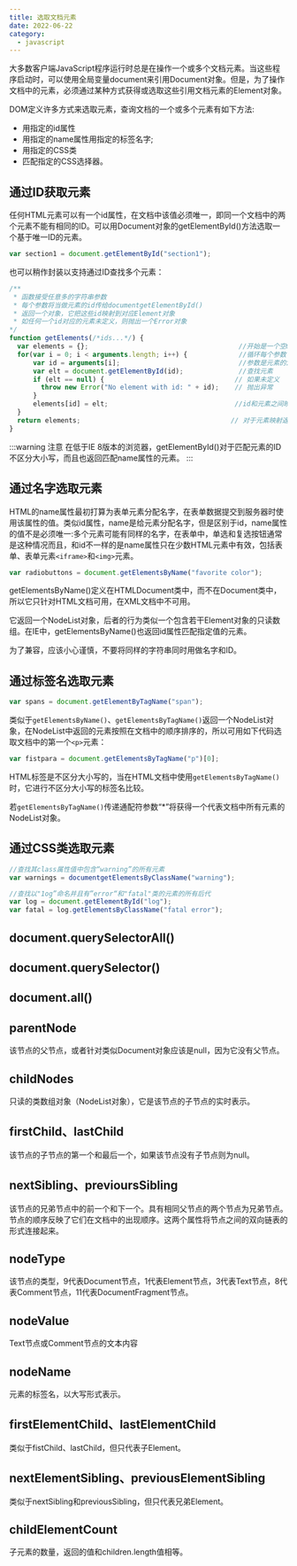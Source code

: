 ```yaml
---
title: 选取文档元素
date: 2022-06-22
category:
  - javascript
---
```



大多数客户端JavaScript程序运行时总是在操作一个或多个文档元素。当这些程序启动时，可以使用全局变量document来引用Document对象。但是，为了操作文档中的元素，必须通过某种方式获得或选取这些引用文档元素的Element对象。
<!-- more -->

DOM定义许多方式来选取元素，查询文档的一个或多个元素有如下方法:
- 用指定的id属性
- 用指定的name属性用指定的标签名字;
- 用指定的CSS类
- 匹配指定的CSS选择器。


## 通过ID获取元素

任何HTML元素可以有一个id属性，在文档中该值必须唯一，即同一个文档中的两个元素不能有相同的ID。可以用Document对象的getElementById()方法选取一个基于唯一ID的元素。
```js
var section1 = document.getElementById("section1");
```
也可以稍作封装以支持通过ID查找多个元素：
```js
/**
 * 函数接受任意多的字符串参数
 * 每个参数将当做元素的id传给documentgetElementById()
 * 返回一个对象，它把这些id映射到对应Element对象
 * 如任何一个id对应的元素未定义，则抛出一个Error对象
*/
function getElements(/*ids...*/) {
  var elements = {};                                      //开始是一个空map映射对象
  for(var i = 0; i < arguments.length; i++) {             //循环每个参数
      var id = arguments[i];                              //参数是元素的id
      var elt = document.getElementById(id);              //查找元素
      if (elt == null) {                                 // 如果未定义
        throw new Error("No element with id: " + id);    // 抛出异常
      }
      elements[id] = elt;                                //id和元素之间映射
  }
  return elements;                                      // 对于元素映射返回id
}
```
:::warning 注意
在低于IE 8版本的浏览器，getElementById()对于匹配元素的ID不区分大小写，而且也返回匹配name属性的元素。
:::

## 通过名字选取元素

HTML的name属性最初打算为表单元素分配名字，在表单数据提交到服务器时使用该属性的值。类似id属性，name是给元素分配名字，但是区别于id，name属性的值不是必须唯一:多个元素可能有同样的名字，在表单中，单选和复选按钮通常是这种情况而且，和id不一样的是name属性只在少数HTML元素中有效，包括表单、表单元素`<iframe>`和`<img>`元素。


```js
var radiobuttons = document.getElementsByName("favorite color");
```


getElementsByName()定义在HTMLDocument类中，而不在Document类中，所以它只针对HTML文档可用，在XML文档中不可用。

它返回一个NodeList对象，后者的行为类似一个包含若干Element对象的只读数组。在IE中，getElementsByName()也返回id属性匹配指定值的元素。

为了兼容，应该小心谨慎，不要将同样的字符串同时用做名字和ID。

## 通过标签名选取元素

```js
var spans = document.getElementByTagName("span");
```

类似于`getElementsByName()`、`getElementsByTagName()`返回一个NodeList对象，在NodeList中返回的元素按照在文档中的顺序排序的，所以可用如下代码选取文档中的第一个`<p>`元素：
```js
var fistpara = document.getElementsByTagName("p")[0];
```

HTML标签是不区分大小写的，当在HTML文档中使用`getElementsByTagName()`时，它进行不区分大小写的标签名比较。

若`getElementsByTagName()`传递通配符参数“*”将获得一个代表文档中所有元素的NodeList对象。

## 通过CSS类选取元素

```js
//查找其class属性值中包含“warning”的所有元素
var warnings = documentgetElementsByClassName("warning");

//查找以"1og”命名并且有”error“和"fatal"类的元素的所有后代
var log = document.getElementById("log");
var fatal = log.getElementsByClassName("fatal error");
```

## document.querySelectorAll()

## document.querySelector()

## document.all()

## parentNode

该节点的父节点，或者针对类似Document对象应该是null，因为它没有父节点。

## childNodes

只读的类数组对象（NodeList对象），它是该节点的子节点的实时表示。

## firstChild、lastChild

该节点的子节点的第一个和最后一个，如果该节点没有子节点则为null。

## nextSibling、previoursSibling

该节点的兄弟节点中的前一个和下一个。具有相同父节点的两个节点为兄弟节点。节点的顺序反映了它们在文档中的出现顺序。这两个属性将节点之间的双向链表的形式连接起来。

## nodeType

该节点的类型，9代表Document节点，1代表Element节点，3代表Text节点，8代表Comment节点，11代表DocumentFragment节点。

## nodeValue

Text节点或Comment节点的文本内容

## nodeName

元素的标签名，以大写形式表示。

## firstElementChild、lastElementChild

类似于fistChild、lastChild，但只代表子Element。


## nextElementSibling、previousElementSibling

类似于nextSibling和previousSibling，但只代表兄弟Element。

## childElementCount

子元素的数量，返回的值和children.length值相等。

